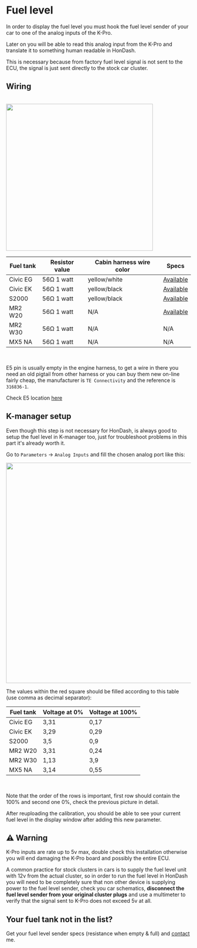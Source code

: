 # Fuel level 

In order to display the fuel level you must hook the fuel level sender of your car to one of the analog inputs of the K-Pro.

Later on you will be able to read this analog input from the K-Pro and translate it to something human readable in HonDash. 

This is necessary because from factory fuel level signal is not sent to the ECU, the signal is just sent directly to the stock car cluster.

## Wiring
<br/>
<img src="https://raw.github.com/pablobuenaposada/HonDash/master/docs/readme/fuel.png" data-canonical-src="https://raw.github.com/pablobuenaposada/HonDash/master/docs/readme/fuel.png" height="400"/>

Fuel tank | Resistor value | Cabin harness wire color | Specs
------- | -------------- | ------------- | -------------
Civic EG | 56Ω 1 watt | yellow/white | [Available](https://raw.github.com/pablobuenaposada/HonDash/master/docs/images/fuel_gauges/civic_eg.jpg)
Civic EK | 56Ω 1 watt | yellow/black | [Available](https://raw.github.com/pablobuenaposada/HonDash/master/docs/images/fuel_gauges/civic_ek.png)
S2000 | 56Ω 1 watt | yellow/black | [Available](https://raw.github.com/pablobuenaposada/HonDash/master/docs/images/fuel_gauges/s2000.png)
MR2 W20 | 56Ω 1 watt | N/A | [Available](https://raw.github.com/pablobuenaposada/HonDash/master/docs/images/fuel_gauges/mr2_w20.png)
MR2 W30 | 56Ω 1 watt | N/A | N/A
MX5 NA | 56Ω 1 watt | N/A | N/A

<br/>
 
E5 pin is usually empty in the engine harness, to get a wire in there you need an old pigtail from other harness or you can buy them new on-line fairly cheap, the manufacturer is `TE Connectivity` and the reference is `316836-1`.

Check E5 location [here](https://raw.github.com/pablobuenaposada/HonDash/master/docs/images/prb.jpeg)

## K-manager setup
Even though this step is not necessary for HonDash, is always good to setup the fuel level in K-manager too, just for troubleshoot problems in this part it's already worth it.

Go to `Parameters` -> `Analog Inputs` and fill the chosen analog port like this:

<img src="https://raw.github.com/pablobuenaposada/HonDash/master/docs/readme/kpro_fuel.png" data-canonical-src="https://raw.github.com/pablobuenaposada/HonDash/master/docs/readme/kpro_fuel.png" height="600"/>

The values within the red square should be filled according to this table (use comma as decimal separator):

Fuel tank | Voltage at 0% | Voltage at 100%
--------- | ------------- | -------------
Civic EG | 3,31 | 0,17
Civic EK | 3,29 | 0,29
S2000 | 3,5 | 0,9
MR2 W20 | 3,31 | 0,24
MR2 W30 | 1,13 | 3,9
MX5 NA | 3,14 | 0,55

<br/>

Note that the order of the rows is important, first row should contain the 100% and second one 0%, check the previous picture in detail.

After reuploading the calibration, you should be able to see your current fuel level in the display window after adding this new parameter.

## ⚠ Warning
K-Pro inputs are rate up to 5v max, double check this installation otherwise you will end damaging the K-Pro board and possibly the entire ECU.

A common practice for stock clusters in cars is to supply the fuel level unit with 12v from the actual cluster, so in order to run the fuel level in HonDash you will need to be completely sure that non other device is supplying power to the fuel level sender, check you car schematics, **disconnect the fuel level sender from your original cluster plugs** and use a multimeter to verify that the signal sent to K-Pro does not exceed 5v at all.

## Your fuel tank not in the list?
Get your fuel level sender specs (resistance when empty & full) and [contact](/HonDash/CONTACT.html) me.